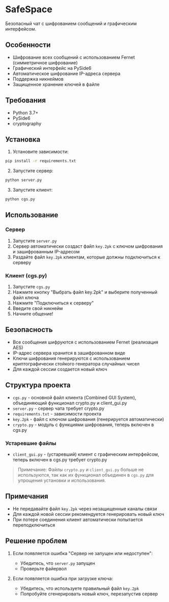 # SafeSpace

Безопасный чат с шифрованием сообщений и графическим интерфейсом.

## Особенности

- Шифрование всех сообщений с использованием Fernet (симметричное шифрование)
- Графический интерфейс на PySide6
- Автоматическое шифрование IP-адреса сервера
- Поддержка никнеймов
- Защищенное хранение ключей в файле

## Требования

- Python 3.7+
- PySide6
- cryptography

## Установка

1. Установите зависимости:
```bash
pip install -r requirements.txt
```

2. Запустите сервер:
```bash
python server.py
```

3. Запустите клиент:
```bash
python cgs.py
```

## Использование

### Сервер

1. Запустите `server.py`
2. Сервер автоматически создаст файл `key.2pk` с ключом шифрования и зашифрованным IP-адресом
3. Раздайте файл `key.2pk` клиентам, которые должны подключиться к серверу

### Клиент (cgs.py)

1. Запустите `cgs.py`
2. Нажмите кнопку "Выбрать файл key.2pk" и выберите полученный файл ключа
3. Нажмите "Подключиться к серверу"
4. Введите свой никнейм
5. Начните общение!

## Безопасность

- Все сообщения шифруются с использованием Fernet (реализация AES)
- IP-адрес сервера хранится в зашифрованном виде
- Ключи шифрования генерируются с использованием криптографически стойкого генератора случайных чисел
- Для каждой сессии создается новый ключ

## Структура проекта

- `cgs.py` - основной файл клиента (Combined GUI System), объединяющий функционал crypto.py и client_gui.py
- `server.py` - сервер чата требует crypto.py
- `requirements.txt` - зависимости проекта
- `key.2pk` - файл с ключом шифрования (генерируется автоматически)
- `crypto.py` - модуль с функциями шифрования, теперь включен в cgs.py
### Устаревшие файлы
- `client_gui.py` - (устаревший) клиент с графическим интерфейсом, теперь включен в cgs.py требует crypto.py

> Примечание: Файлы `crypto.py` и `client_gui.py` больше не используются, так как их функционал объединен в `cgs.py` для упрощения установки и использования.

## Примечания

- Не передавайте файл `key.2pk` через незащищенные каналы связи
- Для каждой новой сессии рекомендуется генерировать новый ключ
- При потере соединения клиент автоматически попытается переподключиться

## Решение проблем

1. Если появляется ошибка "Сервер не запущен или недоступен":
   - Убедитесь, что `server.py` запущен
   - Проверьте файервол

2. Если появляется ошибка при загрузке ключа:
   - Убедитесь, что используете правильный файл `key.2pk`
   - Попробуйте сгенерировать новый ключ, перезапустив сервер

